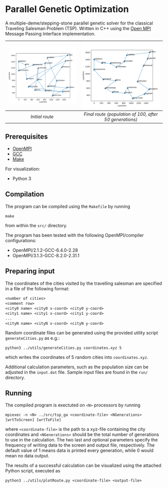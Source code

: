 # Parallel Genetic Optimization

A multiple-deme/stepping-stone parallel genetic solver for the classical Traveling Salesman Problem (TSP). Written in C++ using the [Open MPI](https://www.open-mpi.org/) Message Passing Interface implementation.

| ![Initial route image](/images/initial_route.png) | ![Final route image](/images/final_route.png) |
|:--:|:--:| 
| *Initial route* | *Final route (population of 100, after 50 generations)* |

## Prerequisites
- [OpenMPI](https://www.open-mpi.org/)
- [GCC](https://gcc.gnu.org/)
- [Make](https://www.gnu.org/software/make/)

For visualization:
- Python 3

## Compilation

The program can be compiled using the `Makefile` by running

```
make
```
from within the `src/` directory.

The program has been tested with the following OpenMPI/compiler configurations:
- OpenMPI/2.1.2-GCC-6.4.0-2.28
- OpenMPI/3.1.3-GCC-8.2.0-2.31.1

## Preparing input
The coordinates of the cities visited by the travelling salesman are specified in a file of the following format:
```
<number of cities>
<comment row>
<city0 name> <city0 x-coord> <city0 y-coord>
<city1 name> <city1 x-coord> <city1 y-coord> 
...
<cityN name> <cityN x-coord> <cityN y-coord> 
```

Random coordinate files can be generated using the provided utility script `generateCities.py` as e.g.:
```
python3 ../utils/generateCities.py coordinates.xyz 5
```
which writes the coordinates of 5 random cities into `coordinates.xyz`.

Additional calculation parameters, such as the population size can be adjusted in the `input.dat` file. Sample input files are found in the `run/` directory.


## Running

The compiled program is exectuted on `<N>` processors by running

```
mpiexec -n <N> ../src/tsp_ga <coordinate-file> <NGenerations> [wrtToScreen] [wrtToFile]
```

where `<coordinate-file>` is the path to a xyz-file containing the city coordinates and `<NGenerations>` should be the total number of generations to use in the calculation. The two last and optional parameters specify the frequency of writing data to the screen and output file, respectively. The default value of 1 means data is printed every generation, while 0 would mean no data output. 

The results of a successful calculation can be visualized using the attached Python script, executed as

```
python3 ../utils/plotRoute.py <coordinate-file> <output-file>
```
